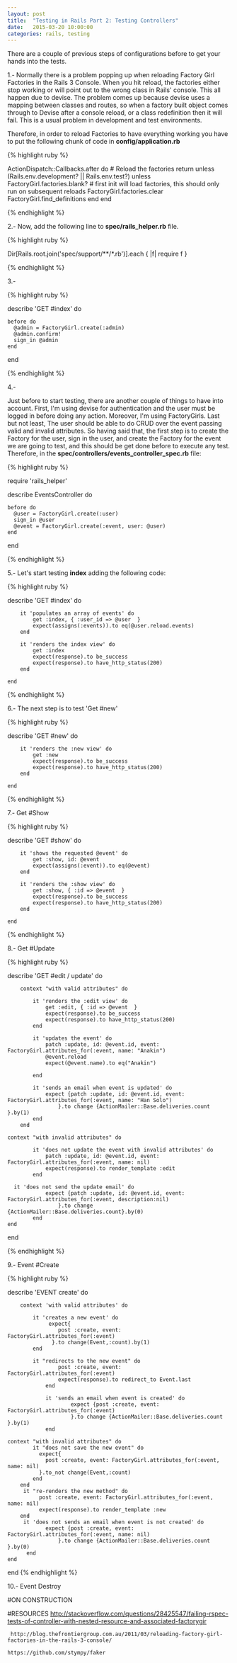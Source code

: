 ```yaml
---
layout: post
title:  "Testing in Rails Part 2: Testing Controllers"
date:   2015-03-20 10:00:00
categories: rails, testing
---
```


There are a couple of previous steps of configurations before to get your hands into the tests.

1.- Normally there is a problem popping up when reloading Factory Girl Factories in the Rails 3 Console. When you hit reload, the factories either stop working or will point out to the wrong class in Rails' console. This all happen due to devise. The problem comes up because devise uses a mapping between classes and routes, so when a factory built object comes through to Devise after a console reload, or a class redefinition then it will fail. This is a usual problem in development and test environments.

Therefore, in order to reload Factories to have everything working you have to put the following chunk of code in **config/application.rb**

{% highlight ruby %}

  ActionDispatch::Callbacks.after do
    # Reload the factories
      return unless (Rails.env.development? || Rails.env.test?)
      unless FactoryGirl.factories.blank? # first init will load factories, this should only run on subsequent reloads
        FactoryGirl.factories.clear
        FactoryGirl.find_definitions
      end
    end

{% endhighlight %}


2.- Now, add the following line to **spec/rails_helper.rb** file.

{% highlight ruby %}

Dir[Rails.root.join('spec/support/**/*.rb')].each { |f| require f }

{% endhighlight %}

3.-

{% highlight ruby %}

describe 'GET #index' do

	before do
      @admin = FactoryGirl.create(:admin)
      @admin.confirm!
      sign_in @admin
    end
 end

{% endhighlight %}

4.-

Just before to start testing, there are another couple of things to have into account. First, I'm using devise for authentication and the user must be logged in before doing any action. Moreover, I'm using FactoryGirls. Last but not least, The user should be able to do CRUD over the event passing valid and invalid attributes. So having said that, the first step is to create the Factory for the user, sign in the user, and create the Factory for the event we are going to test, and this should be get done before to execute any test. Therefore, in the **spec/controllers/events_controller_spec.rb** file:

{% highlight ruby %}

require 'rails_helper'

describe EventsController do

	before do
      @user = FactoryGirl.create(:user)
      sign_in @user
      @event = FactoryGirl.create(:event, user: @user)
	end
end

{% endhighlight %}

5.- Let's start testing **index** adding the following code:

{% highlight ruby %}

describe 'GET #index' do

		it 'populates an array of events' do
		    get :index, { :user_id => @user  }
		    expect(assigns(:events)).to eq(@user.reload.events)
		end

		it 'renders the index view' do
			get :index
			expect(response).to be_success
			expect(response).to have_http_status(200)
		end

	end

{% endhighlight %}

6.- The next step is to test 'Get #new'

{% highlight ruby %}

describe 'GET #new' do

		it 'renders the :new view' do
			get :new
			expect(response).to be_success
			expect(response).to have_http_status(200)
		end

	end

{% endhighlight %}

7.- Get #Show

{% highlight ruby %}

describe 'GET #show' do

		it 'shows the requested @event' do
			get :show, id: @event
			expect(assigns(:event)).to eq(@event)
		end

		it 'renders the :show view' do
			get :show, { :id => @event  }
			expect(response).to be_success
			expect(response).to have_http_status(200)
		end

	end

{% endhighlight %}

8.- Get #Update

{% highlight ruby %}

describe 'GET #edit / update' do

		context "with valid attributes" do

			it 'renders the :edit view' do
				get :edit, { :id => @event  }
				expect(response).to be_success
				expect(response).to have_http_status(200)
			end

			it 'updates the event' do
				patch :update, id: @event.id, event: FactoryGirl.attributes_for(:event, name: "Anakin")
				@event.reload
				expect(@event.name).to eq("Anakin")

			end

			it 'sends an email when event is updated' do
	    		expect {patch :update, id: @event.id, event: FactoryGirl.attributes_for(:event, name: "Han Solo")
	    			}.to change {ActionMailer::Base.deliveries.count }.by(1)
		    end
		end

    context "with invalid attributes" do

			it 'does not update the event with invalid attributes' do
				patch :update, id: @event.id, event: FactoryGirl.attributes_for(:event, name: nil)
				expect(response).to render_template :edit
			end

      it 'does not send the update email' do
				expect {patch :update, id: @event.id, event: FactoryGirl.attributes_for(:event, description:nil)
					}.to change {ActionMailer::Base.deliveries.count}.by(0)
			end
    end
end


{% endhighlight %}

9.- Event #Create

{% highlight ruby %}

  describe 'EVENT create' do

		context 'with valid attributes' do

			it 'creates a new event' do
				 expect{
			        post :create, event: FactoryGirl.attributes_for(:event)
			      }.to change(Event,:count).by(1)
			end

			it "redirects to the new event" do
		       		post :create, event: FactoryGirl.attributes_for(:event)
		      		expect(response).to redirect_to Event.last
		    	end

      			it 'sends an email when event is created' do
    	    			expect {post :create, event: FactoryGirl.attributes_for(:event)
    	    			}.to change {ActionMailer::Base.deliveries.count }.by(1)
    			end

	context "with invalid attributes" do
		    it "does not save the new event" do
		      expect{
		        post :create, event: FactoryGirl.attributes_for(:event, name: nil)
		      }.to_not change(Event,:count)
		    end
		end
		 it "re-renders the new method" do
		      post :create, event: FactoryGirl.attributes_for(:event, name: nil)
		      expect(response).to render_template :new
		end
		 it 'does not sends an email when event is not created' do
	    		expect {post :create, event: FactoryGirl.attributes_for(:event, name: nil)
	    			}.to change {ActionMailer::Base.deliveries.count }.by(0)   		
		  end
	end
  end
{% endhighlight %}

10.- Event Destroy



#ON CONSTRUCTION

#RESOURCES
	 http://stackoverflow.com/questions/28425547/failing-rspec-tests-of-controller-with-nested-resource-and-associated-factorygir

	 http://blog.thefrontiergroup.com.au/2011/03/reloading-factory-girl-factories-in-the-rails-3-console/

 	https://github.com/stympy/faker
